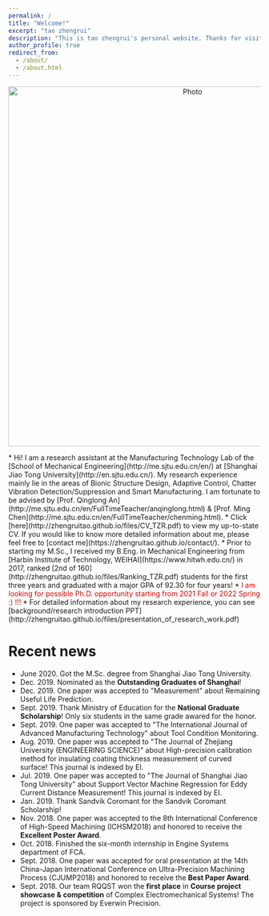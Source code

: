 ```yaml
---
permalink: /
title: "Welcome!"
excerpt: "tao zhengrui"
description: "This is tao zhengrui's personal website. Thanks for visiting!!!"
author_profile: true
redirect_from: 
  - /about/
  - /about.html
---
```

<p align="center">
  <img src="https://zhengruitao.github.io/images/taozhengrui_cofer.jpg?raw=true" alt="Photo" style="width: 720px;"/> 
</p>
* Hi! I am a research assistant at the Manufacturing Technology Lab of the [School of Mechanical Engineering](http://me.sjtu.edu.cn/en/) at [Shanghai Jiao Tong University](http://en.sjtu.edu.cn/). My research experience mainly lie in the areas of Bionic Structure Design, Adaptive Control, Chatter Vibration Detection/Suppression and Smart Manufacturing. I am fortunate to be advised by [Prof. Qinglong An](http://me.sjtu.edu.cn/en/FullTimeTeacher/anqinglong.html) & [Prof. Ming Chen](http://me.sjtu.edu.cn/en/FullTimeTeacher/chenming.html).
* Click [here](http://zhengruitao.github.io/files/CV_TZR.pdf) to view my up-to-state CV. If you would like to know more detailed information about me, please feel free to [contact me](https://zhengruitao.github.io/contact/).
* Prior to starting my M.Sc., I received my B.Eng. in Mechanical Engineering from [Harbin Institute of Technology, WEIHAI](https://www.hitwh.edu.cn/) in 2017, ranked [2nd of 160](http://zhengruitao.github.io/files/Ranking_TZR.pdf) students for the first three years and graduated with a major GPA of 92.30 for four years!
* <font color="#dd0000">I am looking for possible Ph.D. opportunity starting from 2021 Fall or 2022 Spring :)  !!!</font>
* For detailed information about my research experience, you can see [background/research introduction PPT](http://zhengruitao.github.io/files/presentation_of_research_work.pdf)

# Recent news
* June 2020. Got the M.Sc. degree from Shanghai Jiao Tong University.
* Dec. 2019. Nominated as the <b>Outstanding Graduates of Shanghai</b>!
* Dec. 2019. One paper was accepted to "Measurement" about Remaining Useful Life Prediction.
* Sept. 2019. Thank Ministry of Education for the <b>National Graduate Scholarship</b>! Only six students in the same grade awared for the honor.
* Sept. 2019. One paper was accepted to "The International Journal of Advanced Manufacturing Technology" about Tool Condition Monitoring.
* Aug. 2019. One paper was accepted to "The Journal of Zhejiang University (ENGINEERING SCIENCE)" about High-precision calibration method for insulating coating thickness measurement of curved surface! This journal is indexed by EI.
* Jul. 2019. One paper was accepted to "The Journal of Shanghai Jiao Tong University" about Support Vector Machine Regression for Eddy Current Distance Measurement! This journal is indexed by EI.
* Jan. 2019. Thank Sandvik Coromant for the Sandvik Coromant Scholarship!
* Nov. 2018. One paper was accepted to the 8th International Conference of High-Speed Machining (ICHSM2018) and honored to receive the <b>Excellent Poster Award</b>.
* Oct. 2018. Finished the six-month internship in Engine Systems department of FCA.
* Sept. 2018. One paper was accepted for oral presentation at the 14th China-Japan International Conference on Ultra-Precision Machining Process (CJUMP2018) and honored to receive the <b>Best Paper Award</b>.
* Sept. 2018. Our team RQQST won the <b>first place</b> in <b>Course project showcase & competition</b> of Complex Electromechanical Systems! The project is sponsored by Everwin Precision.
